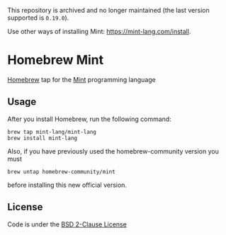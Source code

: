 This repository is archived and no longer maintained (the last version supported is `0.19.0`). 

Use other ways of installing Mint: https://mint-lang.com/install.

# Homebrew Mint

[Homebrew](https://github.com/Homebrew) tap for the [Mint](https://github.com/mint-lang/mint) programming language

## Usage

After you install Homebrew, run the following command:

```
brew tap mint-lang/mint-lang
brew install mint-lang
```

Also, if you have previously used the homebrew-community version you must 

```
brew untap homebrew-community/mint
```

before installing this new official version.


## License

Code is under the [BSD 2-Clause License](LICENSE.txt)

